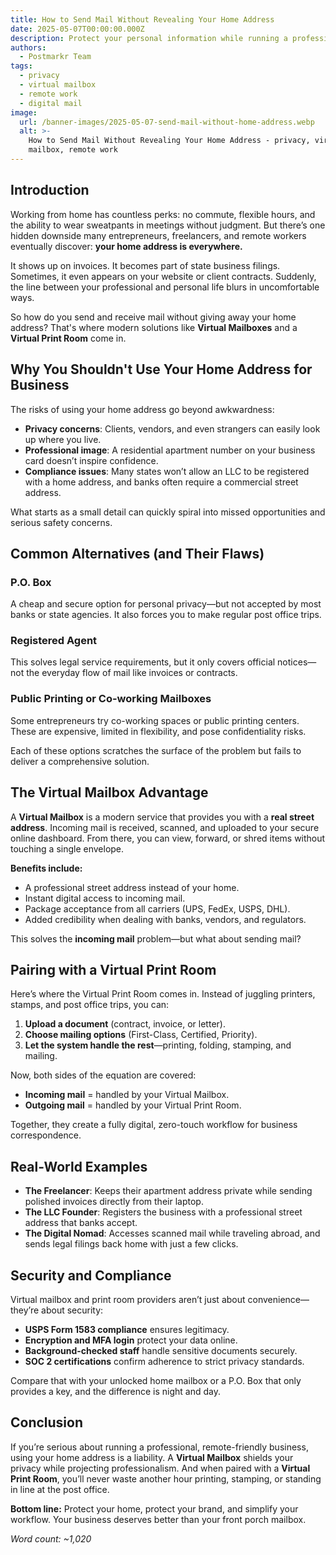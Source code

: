 ```yaml
---
title: How to Send Mail Without Revealing Your Home Address
date: 2025-05-07T00:00:00.000Z
description: Protect your personal information while running a professional business.
authors:
  - Postmarkr Team
tags:
  - privacy
  - virtual mailbox
  - remote work
  - digital mail
image:
  url: /banner-images/2025-05-07-send-mail-without-home-address.webp
  alt: >-
    How to Send Mail Without Revealing Your Home Address - privacy, virtual
    mailbox, remote work
---
```


## Introduction

Working from home has countless perks: no commute, flexible hours, and the ability to wear sweatpants in meetings without judgment. But there’s one hidden downside many entrepreneurs, freelancers, and remote workers eventually discover: **your home address is everywhere.**  

It shows up on invoices. It becomes part of state business filings. Sometimes, it even appears on your website or client contracts. Suddenly, the line between your professional and personal life blurs in uncomfortable ways.  

So how do you send and receive mail without giving away your home address? That's where modern solutions like **Virtual Mailboxes** and a **Virtual Print Room** come in.  

## Why You Shouldn't Use Your Home Address for Business

The risks of using your home address go beyond awkwardness:  

- **Privacy concerns**: Clients, vendors, and even strangers can easily look up where you live.  
- **Professional image**: A residential apartment number on your business card doesn’t inspire confidence.  
- **Compliance issues**: Many states won’t allow an LLC to be registered with a home address, and banks often require a commercial street address.  

What starts as a small detail can quickly spiral into missed opportunities and serious safety concerns.  

## Common Alternatives (and Their Flaws)

### P.O. Box  
A cheap and secure option for personal privacy—but not accepted by most banks or state agencies. It also forces you to make regular post office trips.  

### Registered Agent  
This solves legal service requirements, but it only covers official notices—not the everyday flow of mail like invoices or contracts.  

### Public Printing or Co-working Mailboxes  
Some entrepreneurs try co-working spaces or public printing centers. These are expensive, limited in flexibility, and pose confidentiality risks.  

Each of these options scratches the surface of the problem but fails to deliver a comprehensive solution.  

## The Virtual Mailbox Advantage

A **Virtual Mailbox** is a modern service that provides you with a **real street address**. Incoming mail is received, scanned, and uploaded to your secure online dashboard. From there, you can view, forward, or shred items without touching a single envelope.  

**Benefits include:**  
- A professional street address instead of your home.  
- Instant digital access to incoming mail.  
- Package acceptance from all carriers (UPS, FedEx, USPS, DHL).  
- Added credibility when dealing with banks, vendors, and regulators.  

This solves the **incoming mail** problem—but what about sending mail?  

## Pairing with a Virtual Print Room

Here’s where the Virtual Print Room comes in. Instead of juggling printers, stamps, and post office trips, you can:  

1. **Upload a document** (contract, invoice, or letter).  
2. **Choose mailing options** (First-Class, Certified, Priority).  
3. **Let the system handle the rest**—printing, folding, stamping, and mailing.  

Now, both sides of the equation are covered:  
- **Incoming mail** = handled by your Virtual Mailbox.  
- **Outgoing mail** = handled by your Virtual Print Room.  

Together, they create a fully digital, zero-touch workflow for business correspondence.  

## Real-World Examples

- **The Freelancer**: Keeps their apartment address private while sending polished invoices directly from their laptop.  
- **The LLC Founder**: Registers the business with a professional street address that banks accept.  
- **The Digital Nomad**: Accesses scanned mail while traveling abroad, and sends legal filings back home with just a few clicks.  

## Security and Compliance

Virtual mailbox and print room providers aren’t just about convenience—they’re about security:  
- **USPS Form 1583 compliance** ensures legitimacy.  
- **Encryption and MFA login** protect your data online.  
- **Background-checked staff** handle sensitive documents securely.  
- **SOC 2 certifications** confirm adherence to strict privacy standards.  

Compare that with your unlocked home mailbox or a P.O. Box that only provides a key, and the difference is night and day.  

## Conclusion

If you’re serious about running a professional, remote-friendly business, using your home address is a liability. A **Virtual Mailbox** shields your privacy while projecting professionalism. And when paired with a **Virtual Print Room**, you’ll never waste another hour printing, stamping, or standing in line at the post office.  

**Bottom line:** Protect your home, protect your brand, and simplify your workflow. Your business deserves better than your front porch mailbox.  

*Word count: ~1,020*
